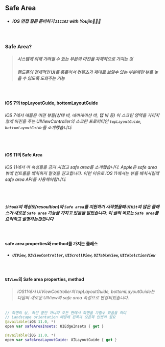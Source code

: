 ## Safe Area

- ##### iOS 면접 질문 준비하기 `211102` with Youjin🙇🏻‍♀️

<br>

### Safe Area?
> ##### 시스템에 의해 가려질 수 있는 부분의 마진을 자체적으로 가지는 것
> ##### 핸드폰의 전체적인 UI를 통틀어서 컨텐츠가 제대로 보일수 있는 부분에만 뷰를 놓을 수 있도록 도와주는 기능

<br>

#### iOS 7의 topLayoutGuide, bottomLayoutGuide
###### iOS 7에서 애플은 어떤 뷰들(상태 바, 네비게이션 바, 탭 바 등) 이 스크린 영역을 가리지 않게 마진을 주는 UIViewController의 스크린 프로퍼티인 `topLayoutGuide`, `bottomLayoutGuide`를 소개했습니다.

<br>

#### iOS 11의 Safe Area
###### iOS 11에서 이 속성들을 금지 시쳤고 safe area를 소개했습니다. Apple은 safe area 밖에 컨트롤을 배치하지 말것을 권고합니다. 이런 이유로 iOS 11에서는 뷰를 배치시킬때 safe area API를 사용해야합니다.

<br>

##### `iPhonX`의 해상도(resoultion)와 `Safe area`를 지원하기 시작했을때 `UIKit`의 많은 클래스가 새로운 `Safe area` 기능을 가지고 있음을 알았습니다. 이 글의 목표는 `Safe area`를 요약하고 설명하는것입니다

<br>

#### safe area properties와 method를 가지는 클래스
- ##### `UIView`, `UIViewController`, `UIScrollView`, `UITableView`, `UIColelctionView`

<br>

#### `UIView`의 Safe area properties, method
> ###### iOS11에서 UIViewController의 topLayoutGuide, bottomLayoutGuide는 다음의 새로운 UIView의 safe area 속성으로 변경되었습니다.


```Swift
// 화면의 상, 하단 뿐만 아니라 모든 면에서 화면을 가릴수 있음을 의미
// Landscape orientation 때문에 왼쪽과 오른쪽 인셋이 필요
@available(iOS 11.0, *)
open var safeAreaInsets: UIEdgeInsets { get }

@available(iOS 11.0, *)
open var safeAreaLayoutGuide: UILayoutGuide { get }
```